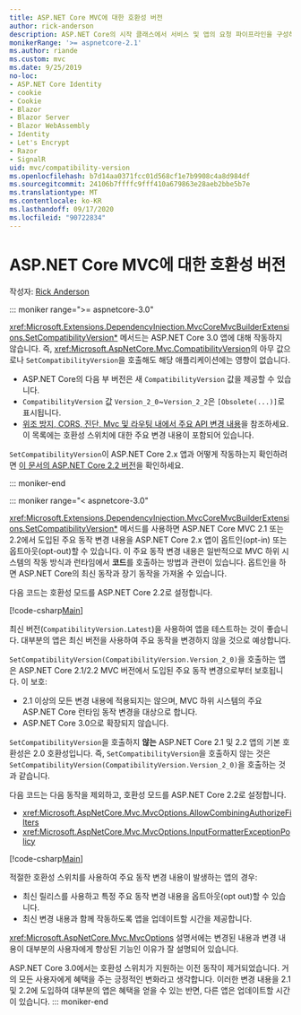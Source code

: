 ```yaml
---
title: ASP.NET Core MVC에 대한 호환성 버전
author: rick-anderson
description: ASP.NET Core의 시작 클래스에서 서비스 및 앱의 요청 파이프라인을 구성하는 방법을 알아봅니다.
monikerRange: '>= aspnetcore-2.1'
ms.author: riande
ms.custom: mvc
ms.date: 9/25/2019
no-loc:
- ASP.NET Core Identity
- cookie
- Cookie
- Blazor
- Blazor Server
- Blazor WebAssembly
- Identity
- Let's Encrypt
- Razor
- SignalR
uid: mvc/compatibility-version
ms.openlocfilehash: b7d14aa0371fcc01d568cf1e7b9908c4a8d984df
ms.sourcegitcommit: 24106b7ffffc9fff410a679863e28aeb2bbe5b7e
ms.translationtype: MT
ms.contentlocale: ko-KR
ms.lasthandoff: 09/17/2020
ms.locfileid: "90722834"
---
```

# <a name="compatibility-version-for-aspnet-core-mvc"></a>ASP.NET Core MVC에 대한 호환성 버전

작성자: [Rick Anderson](https://twitter.com/RickAndMSFT)

::: moniker range=">= aspnetcore-3.0"

<xref:Microsoft.Extensions.DependencyInjection.MvcCoreMvcBuilderExtensions.SetCompatibilityVersion*> 메서드는 ASP.NET Core 3.0 앱에 대해 작동하지 않습니다. 즉, <xref:Microsoft.AspNetCore.Mvc.CompatibilityVersion>의 아무 값으로나 `SetCompatibilityVersion`을 호출해도 해당 애플리케이션에는 영향이 없습니다.

* ASP.NET Core의 다음 부 버전은 새 `CompatibilityVersion` 값을 제공할 수 있습니다.
* `CompatibilityVersion` 값 `Version_2_0`~`Version_2_2`은 `[Obsolete(...)]`로 표시됩니다.
* [위조 방지, CORS, 진단, Mvc 및 라우팅 내에서 주요 API 변경 내용](https://github.com/aspnet/Announcements/issues/387)을 참조하세요. 이 목록에는 호환성 스위치에 대한 주요 변경 내용이 포함되어 있습니다.

`SetCompatibilityVersion`이 ASP.NET Core 2.x 앱과 어떻게 작동하는지 확인하려면 [이 문서의 ASP.NET Core 2.2 버전](?view=aspnetcore-2.2)을 확인하세요.

::: moniker-end

::: moniker range="< aspnetcore-3.0"

<xref:Microsoft.Extensions.DependencyInjection.MvcCoreMvcBuilderExtensions.SetCompatibilityVersion*> 메서드를 사용하면 ASP.NET Core MVC 2.1 또는 2.2에서 도입된 주요 동작 변경 내용을 ASP.NET Core 2.x 앱이 옵트인(opt-in) 또는 옵트아웃(opt-out)할 수 있습니다. 이 주요 동작 변경 내용은 일반적으로 MVC 하위 시스템의 작동 방식과 런타임에서 **코드**를 호출하는 방법과 관련이 있습니다. 옵트인을 하면 ASP.NET Core의 최신 동작과 장기 동작을 가져올 수 있습니다.

다음 코드는 호환성 모드를 ASP.NET Core 2.2로 설정합니다.

[!code-csharp[Main](compatibility-version/samples/2.x/CompatibilityVersionSample/Startup.cs?name=snippet1)]

최신 버전(`CompatibilityVersion.Latest`)을 사용하여 앱을 테스트하는 것이 좋습니다. 대부분의 앱은 최신 버전을 사용하여 주요 동작을 변경하지 않을 것으로 예상합니다.

`SetCompatibilityVersion(CompatibilityVersion.Version_2_0)`을 호출하는 앱은 ASP.NET Core 2.1/2.2 MVC 버전에서 도입된 주요 동작 변경으로부터 보호됩니다. 이 보호:

* 2.1 이상의 모든 변경 내용에 적용되지는 않으며, MVC 하위 시스템의 주요 ASP.NET Core 런타임 동작 변경을 대상으로 합니다.
* ASP.NET Core 3.0으로 확장되지 않습니다.

`SetCompatibilityVersion`을 호출하지 **않는** ASP.NET Core 2.1 및 2.2 앱의 기본 호환성은 2.0 호환성입니다. 즉, `SetCompatibilityVersion`을 호출하지 않는 것은 `SetCompatibilityVersion(CompatibilityVersion.Version_2_0)`을 호출하는 것과 같습니다.

다음 코드는 다음 동작을 제외하고, 호환성 모드를 ASP.NET Core 2.2로 설정합니다.

* <xref:Microsoft.AspNetCore.Mvc.MvcOptions.AllowCombiningAuthorizeFilters>
* <xref:Microsoft.AspNetCore.Mvc.MvcOptions.InputFormatterExceptionPolicy>

[!code-csharp[Main](compatibility-version/samples/2.x/CompatibilityVersionSample/Startup2.cs?name=snippet1)]

적절한 호환성 스위치를 사용하여 주요 동작 변경 내용이 발생하는 앱의 경우:

* 최신 릴리스를 사용하고 특정 주요 동작 변경 내용을 옵트아웃(opt out)할 수 있습니다.
* 최신 변경 내용과 함께 작동하도록 앱을 업데이트할 시간을 제공합니다.

<xref:Microsoft.AspNetCore.Mvc.MvcOptions> 설명서에는 변경된 내용과 변경 내용이 대부분의 사용자에게 향상된 기능인 이유가 잘 설명되어 있습니다.

ASP.NET Core 3.0에서는 호환성 스위치가 지원하는 이전 동작이 제거되었습니다. 거의 모든 사용자에게 혜택을 주는 긍정적인 변화라고 생각합니다. 이러한 변경 내용을 2.1 및 2.2에 도입하여 대부분의 앱은 혜택을 얻을 수 있는 반면, 다른 앱은 업데이트할 시간이 있습니다.
::: moniker-end